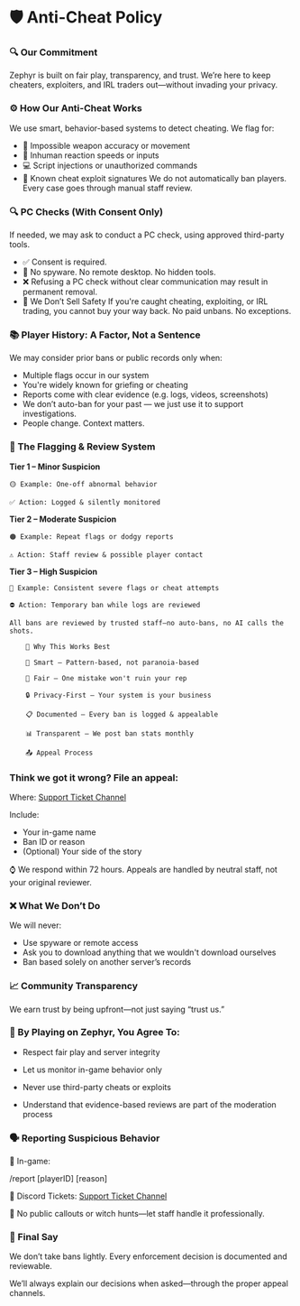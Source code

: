 # 🛡️ Anti-Cheat Policy

### 🔍 Our Commitment

Zephyr is built on fair play, transparency, and trust. We’re here to keep cheaters, exploiters, and IRL traders out—without invading your privacy.

### ⚙️ How Our Anti-Cheat Works

We use smart, behavior-based systems to detect cheating. We flag for:

- 🎯 Impossible weapon accuracy or movement
- 🧠 Inhuman reaction speeds or inputs
- 💻 Script injections or unauthorized commands
- 🧩 Known cheat exploit signatures We do not automatically ban players. Every case goes through manual staff review.

### 🔍 PC Checks (With Consent Only)

If needed, we may ask to conduct a PC check, using approved third-party tools.
- ✅ Consent is required.
- 🚫 No spyware. No remote desktop. No hidden tools.
- ❌ Refusing a PC check without clear communication may result in permanent removal.
- 🧾 We Don’t Sell Safety If you're caught cheating, exploiting, or IRL trading, you cannot buy your way back. No paid unbans. No exceptions.

### 📚 Player History: A Factor, Not a Sentence

We may consider prior bans or public records only when:

- Multiple flags occur in our system
- You're widely known for griefing or cheating
- Reports come with clear evidence (e.g. logs, videos, screenshots)
- We don’t auto-ban for your past — we just use it to support investigations.
- People change. Context matters.

### 🚨 The Flagging & Review System

**Tier 1 – Minor Suspicion**

    🟡 Example: One-off abnormal behavior

    ✅ Action: Logged & silently monitored

**Tier 2 – Moderate Suspicion**

    🟠 Example: Repeat flags or dodgy reports

    ⚠️ Action: Staff review & possible player contact

**Tier 3 – High Suspicion**

    🔴 Example: Consistent severe flags or cheat attempts

    ⛔ Action: Temporary ban while logs are reviewed

    All bans are reviewed by trusted staff—no auto-bans, no AI calls the shots.

        🧠 Why This Works Best

        🧠 Smart – Pattern-based, not paranoia-based

        🤝 Fair – One mistake won't ruin your rep

        🔒 Privacy-First – Your system is your business

        📋 Documented – Every ban is logged & appealable

        📊 Transparent – We post ban stats monthly

        📤 Appeal Process

### Think we got it wrong? File an appeal:

Where: [Support Ticket Channel](https://discord.com/channels/1317664006768558142/1317674367542493185)

Include:

- Your in-game name
- Ban ID or reason
- (Optional) Your side of the story

⌚ We respond within 72 hours. Appeals are handled by neutral staff, not your original reviewer.

### ❌ What We Don’t Do

We will never:
- Use spyware or remote access
- Ask you to download anything that we wouldn't download ourselves
- Ban based solely on another server’s records

### 📈 Community Transparency

We earn trust by being upfront—not just saying “trust us.”

### 🧾 By Playing on  Zephyr, You Agree To:

- Respect fair play and server integrity

- Let us monitor in-game behavior only

- Never use third-party cheats or exploits

- Understand that evidence-based reviews are part of the moderation process

### 🗣️ Reporting Suspicious Behavior

📌 In-game:

/report \[playerID] \[reason]

📌 Discord Tickets: [Support Ticket Channel](https://discord.com/channels/1317664006768558142/1317674367542493185)

🚫 No public callouts or witch hunts—let staff handle it professionally.

### 👮 Final Say

We don’t take bans lightly. Every enforcement decision is documented and reviewable.

We’ll always explain our decisions when asked—through the proper appeal channels.
